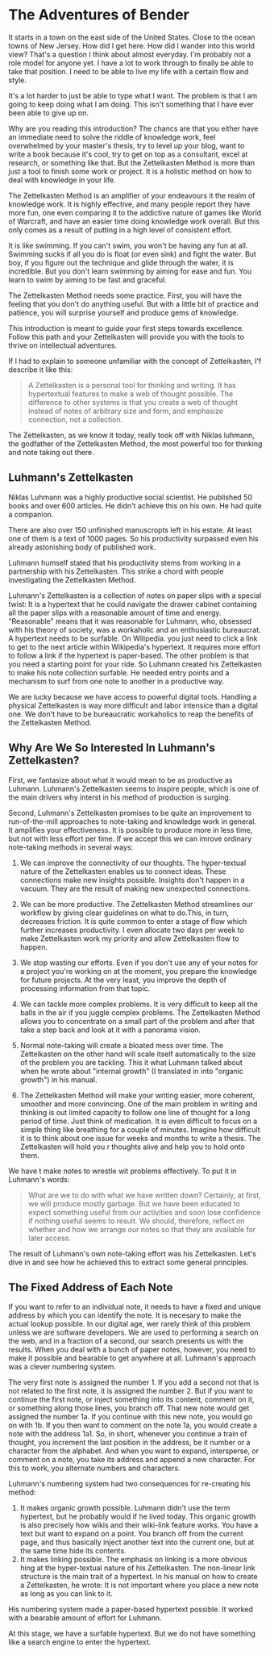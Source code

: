 # The Adventures of Bender

It starts in a town on the east side of the United States. Close to the
ocean towns of New Jersey. How did I get here. How did I wander into
this world view? That's a question I think about almost everyday. I'm
probably not a role model for anyone yet. I have a lot to work through
to finally be able to take that position. I need to be able to live my
life with a certain flow and style.

It's a lot harder to just be able to type what I want. The problem is
that I am going to keep doing what I am doing. This isn't something that
I have ever been able to give up on. 

Why are you reading this introduction? The chancs are that you either
have an immediate need to solve the riddle of knowledge work, feel
overwhelmed by your master's thesis, try to level up your blog, want to
write a book because it's cool, try to get on top as a consultant, excel
at research, or something like that. But the Zettelkasten Method is more
than just a tool to finish some work or project. It is a holistic method
on how to deal with knowledge in your life.

The Zettelkasten Method is an amplifier of your endeavours it the realm
of knowledge work. It is highly effective, and many people report they
have more fun, one even comparing it to the addictive nature of games
like World of Warcraft, and have an easier time doing knowledge work
overall. But this only comes as a result of putting in a high level of
consistent effort.

It is like swimming. If you can't swim, you won't be having any fun at
all. Swimming sucks if all you do is float (or even sink) and fight the
water. But boy, if you figure out the technique and glide through the
water, it is incredible. But you don't learn swimming by aiming for ease
and fun. You learn to swim by aiming to be fast and graceful.

The Zettelkasten Method needs some practice. First, you will have the
feeling that you don't do anything useful. But with a little bit of
practice and patience, you will surprise yourself and produce gems of
knowledge.

This introduction is meant to guide your first steps towards excellence.
Follow this path and your Zettelkasten will provide you with the tools
to thrive on intellectual adventures.

If I had to explain to someone unfamiliar with the concept of
Zettelkasten, I'f describe it like this:

> A Zettelkasten is a personal tool for thinking and writing. It has
hypertextual features to make a web of thought possible. The
difference to other systems is that you create a web of thought instead
of notes of arbitrary size and form, and emphasize connection, not a
collection.

The Zettelkasten, as we know it today, really took off with Niklas
luhmann, the godfather of the Zettelkasten Method, the most powerful too
for thinking and note taking out there.

## Luhmann's Zettelkasten

Niklas Luhmann was a highly productive social scientist. He published 50
books and over 600 articles. He didn't achieve this on his own. He had
quite a companion.

There are also over 150 unfinished manuscropts left in his estate. At
least one of them is a text of 1000 pages. So his productivity surpassed
even his already astonishing body of published work.

Luhmann humself stated that his productivity stems from working in a
partnership with his Zettelkasten. This strike a chord with people
investigating the Zettelkasten Method.

Luhmann's Zettelkasten is a collection of notes on paper slips with a
special twist: It is a hypertext that he could navigate the drawer
cabinet containing all the paper slips with a reasonable amount of time
and energy. "Reasonable" means that it was reasonable for Luhmann, who,
obsessed with his theory of society, was a workaholic and an
enthusiastic bureaucrat. A hypertext needs to be surfable. On Wilipedia.
you just need to click a link to get to the next article within
Wikipedia's hypertext. It requires more effort to follow a link if the
hypertext is paper-based. The other problem is that you need a starting
point for your ride. So Luhmann created his Zettelkasten to make his
note collection surfable. He needed entry points and a mechanism to surf
from one note to another in a productive way.

We are lucky because we have access to powerful digital tools. Handling
a physical Zettelkasten is way more difficult and labor intensice than a
digital one. We don't have to be bureaucratic workaholics to reap the
benefits of the Zettelkasten Method.

## Why Are We So Interested In Luhmann's Zettelkasten?

First, we fantasize about what it would mean to be as productive as
Luhmann. Luhmann's Zettelkasten seems to inspire people, which is one of
the main drivers why interst in his method of production is surging.

Second, Luhmann's Zettelkasten promises to be quite an improvement to
run-of-the-mill approaches to note-taking and knowledge work in general.
It amplifies your effectiveness. It is possible to produce more in less
time, but not with less effort per time. If we accept this we can imrove
ordinary note-taking methods in several ways:

1. We can improve the connectivity of our thoughts. The hyper-textual
   nature of the Zettelkasten enables us to connect ideas. These
   connections make new insights possible. Insights don't happen in a
   vacuum. They are the result of making new unexpected connections.

2. We can be more productive. The Zettelkasten Method streamlines our
   workflow by giving clear guidelines on what to do.This, in turn,
   decreases friction. It is quite common to enter a stage of flow which
   further increases productivity. I even allocate two days per week to
   make Zettelkasten work my priority and allow Zettelkasten flow to
   happen.

3. We stop wasting our efforts. Even if you don't use any of your notes
   for a project you're working on at the moment, you prepare the
   knowledge for future projects. At the very least, you improve the
   depth of processing information from that topic.

4. We can tackle more complex problems. It is very difficult to keep all
   the balls in the air if you juggle complex problems. The Zettelkasten
   Method allows you to concentrate on a small part of the problem and
   after that take a step back and look at it with a panorama vision.

5. Normal note-taking will create a bloated mess over time. The
   Zettelkasten on the other hand will scale itself automatically to the
   size of the problem you are tackling. This it what Luhmann talked
   about when he wrote about "internal growth" (I translated in into
   "organic growth") in his manual.

6. The Zettelkasten Method will make your writing easier, more coherent,
   smoother and more convincing. One of the main problem in writing and
   thinking is out limited capacity to follow one line of thought for a
   long period of time. Just think of medication. It is even difficult
   to focus on a simple thing like breathing for a couple of minutes.
   Imagine how difficult it is to think about one issue for weeks and
   months to write a thesis. The Zettelkasten will hold you r thoughts
   alive and help you to hold onto them.

We have t make notes to wrestle wit problems effectively. To put it in
Luhmann's words:

> What are we to do with what we have written down? Certainly, at first,
we will produce mostly garbage. But we have been educated to expect
something useful from our activities and soon lose confidence if nothing
useful seems to result. We should, therefore, reflect on whether and how
we arrange our notes so that they are available for later access.

The result of Luhmann's own note-taking effort was his Zettelkasten.
Let's dive in and see how he achieved this to extract some general
principles.

## The Fixed Address of Each Note

If you want to refer to an individual note, it needs to have a fixed and
unique address by which you can identify the note. It is necesary to
make the actual lookup possible. In our digital age, wer rarely think of
this problem unless we are software developers. We are used to
performing a search on the web, and in a fraction of a second, our
search presents us with the results. When you deal with a bunch of
paper notes, however, you need to make it possible and bearable to get
anywhere at all. Luhmann's approach was a clever numbering system.

The very first note is assigned the number 1. If you add a second not
that is not related to the first note, it is assigned the number 2. But
if you want to continue the first note, or inject something into its
content, comment on it, or something along those lines, you branch
off. That new note would get assigned the number 1a. If you continue
with this new note, you would go on with 1b. If you then want to comment
on the note 1a, you would create a note with the address 1a1. So, in
short, whenever you continue a train of thought, you increment the last
position in the address, be it number or a character from the alphabet.
And when you want to expand, intersperse, or comment on a note, you take
its address and append a new character. For this to work, you alternate
numbers and characters.

Luhmann's numbering system had two consequences for re-creating his
method:

1. It makes organic growth possible. Luhmann didn't use the term
   hypertext, but he probably would if he lived today. This organic
   growth is also precisely how wikis and their wiki-link feature
   works. You have a text but want to expand on a point. You branch off
   from the current page, and thus basically inject another text into
   the current one, but at the same time hide its contents.
2. It makes linking possible. The emphasis on linking is a more obvious
   hing at the hyper-textual nature of his Zettelkasten. The non-linear
   link structure is the main trait of a hypertext. In his manual on how
   to create a Zettelkasten, he wrote: It is not important where you
   place a new note as long as you can link to it.

His numbering system made a paper-based hypertext possible. It worked
with a bearable amount of effort for Luhmann.

At this stage, we have a surfable hypertext. But we do not have
something like a search engine to enter the hypertext.

